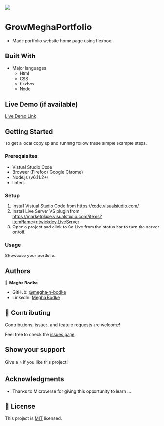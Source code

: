 ![](https://img.shields.io/badge/Microverse-blueviolet)

# GrowMeghaPortfolio
- Made portfolio website home page using flexbox.


## Built With

- Major languages
    - Html
    - CSS
    - flexbox
    - Node
    
## Live Demo (if available) 
[Live Demo Link](https://livedemo.com) 

## Getting Started
To get a local copy up and running follow these simple example steps.

### Prerequisites
- Vistual Studio Code
- Browser (Firefox / Google Chrome)
- Node.js (v6.11.2+)
- linters 

### Setup
1. Install Vistual Studio Code from https://code.visualstudio.com/
2. Install Live Server VS plugin from https://marketplace.visualstudio.com/items?itemName=ritwickdey.LiveServer
3. Open a project and click to Go Live from the status bar to turn the server on/off.

### Usage
Showcase your portfolio.

## Authors

👤 **Megha Bodke**

- GitHub: [@megha-n-bodke](https://github.com/megha-n-bodke)
- LinkedIn: [Megha Bodke](https://www.linkedin.com/in/megha-bodke/)

## 🤝 Contributing

Contributions, issues, and feature requests are welcome!

Feel free to check the [issues page](../../issues/).

## Show your support

Give a ⭐️ if you like this project!

## Acknowledgments

- Thanks to Microverse for giving this opportunity to learn ...

## 📝 License

This project is [MIT](./MIT.md) licensed.
